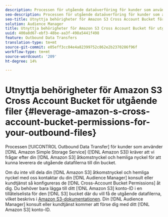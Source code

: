 ```yaml
---
description: Processen för utgående dataöverföring för kunder som använder Amazon Simple Storage Service (Amazon S3) kräver att vi frågar efter din åtkomstnyckel och hemliga nyckel för Amazon S3 för att kunna leverera de utgående datafilerna till din bucket.
seo-description: Processen för utgående dataöverföring för kunder som använder Amazon Simple Storage Service (Amazon S3) kräver att vi frågar efter din åtkomstnyckel och hemliga nyckel för Amazon S3 för att kunna leverera de utgående datafilerna till din bucket.
seo-title: Utnyttja behörigheter för Amazon S3 Cross Account Bucket för utgående filer
solution: Audience Manager
title: Utnyttja behörigheter för Amazon S3 Cross Account Bucket för utgående filer
uuid: 400a8d67-ebf3-48be-aa3f-498a5441f498
feature: Outbound Data Transfers
translation-type: tm+mt
source-git-commit: e05eff3cc04e4a82399752c862e2b2370286f96f
workflow-type: tm+mt
source-wordcount: '209'
ht-degree: 14%

---
```



# Utnyttja behörigheter för Amazon S3 Cross Account Bucket för utgående filer {#leverage-amazon-s-cross-account-bucket-permissions-for-your-outbound-files}

Processen [!UICONTROL Outbound Data Transfer] för kunder som använder [!DNL Amazon Simple Storage Service] ([!DNL Amazon S3]) kräver att vi frågar efter din [!DNL Amazon S3] åtkomstnyckel och hemliga nyckel för att kunna leverera de utgående datafilerna till din bucket.

Om du inte vill dela din [!DNL Amazon S3] åtkomstnyckel och hemliga nyckel med oss kontaktar du din [!DNL Audience Manager] konsult eller kundtjänst så konfigureras de [!DNL Cross-Account Bucket Permissions] åt dig. Du behöver bara lägga till ditt [!DNL Amazon S3] konto-ID i en tillåtelselista för den [!DNL S3] bucket där du vill få de utgående datafilerna, vilket beskrivs i [Amazon S3-dokumentationen](https://docs.aws.amazon.com/AmazonS3/latest/dev/example-walkthroughs-managing-access-example2.html). Din [!DNL Audience Manager] konsult eller kundtjänst kommer att förse dig med ditt [!DNL Amazon S3] konto-ID.
